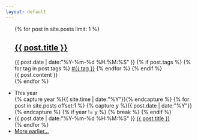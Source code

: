 ```yaml
---
layout: default
---
```


<div>
  <ul class="listing">
  {% for post in site.posts limit: 1 %}
  <article class="content">
    <section class="title">
      <h2><a href="{{ post.url }}">{{ post.title }}</a></h2>
    </section>
    <section class="meta">
    <span class="time">
      <time datetime="{{ post.date | date:"%Y-%m-%d %H:%M:%S" }}">{{ post.date | date:"%Y-%m-%d %H:%M:%S" }}</time>
    </span>
    {% if post.tags %}
    <span class="tags">
      {% for tag in post.tags %}
      <a href="/tags/#{{ tag }}" title="{{ tag }}">#{{ tag }}</a>
      {% endfor %}
    </span>
    {% endif %}
    </section>
    <section class="post">
    {{ post.content }}
    </section>
    </article>
  {% endfor %}
  </ul>

  <div class="divider"></div>
  <ul class="listing main-listing">
    <li class="listing-seperator">This year</li>
    {% capture year %}{{ site.time | date:"%Y"}}{% endcapture %}
    {% for post in site.posts offset:1 %}
    {% capture y %}{{ post.date | date:"%Y"}}{% endcapture %}
    {% if year != y %}
    {% break %}
    {% endif %}
    <li class="listing-item">
      <time datetime="{{ post.date | date:"%Y-%m-%d %H:%M:%S" }}">{{ post.date | date:"%Y-%m-%d %H:%M:%S" }}</time>
      <a href="{{ post.url }}" title="{{ post.title }}">{{ post.title }}</a>
    </li>
    {% endfor %}
    <li class="listing-seperator"><a href="/archive">More earlier...</a></li>
  </ul>
</div>
